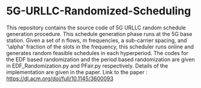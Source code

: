 # 5G-URLLC-Randomized-Scheduling

This repository contains the source code of 5G URLLC random schedule generation procedure. This schedule generation phase runs at the 5G base station. Given a set of n flows, m frequencies, a sub-carrier spacing, and '\alpha' fraction of the slots in the frequency, this scheduler runs online and generates random feasible schedules in each hyperperiod. The codes for the EDF based randomization and the period based randomization are given in EDF_Randomization.py and PFair.py respectively. 
Details of the implementation are given in the paper. Link to the paper : https://dl.acm.org/doi/full/10.1145/3600093
